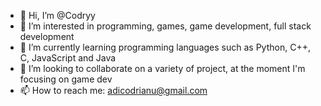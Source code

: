- 👋 Hi, I’m @Codryy
- 👀 I’m interested in programming, games, game development, full stack development
- 🌱 I’m currently learning programming languages such as Python, C++, C, JavaScript and Java
- 💞️ I’m looking to collaborate on a variety of project, at the moment I'm focusing on game dev
- 📫 How to reach me: adicodrianu@gmail.com

<!---
Codryy/Codryy is a ✨ special ✨ repository because its `README.md` (this file) appears on your GitHub profile.
You can click the Preview link to take a look at your changes.
--->
